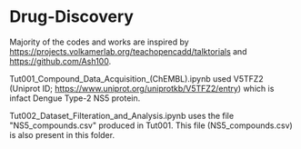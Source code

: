 # Drug-Discovery

Majority of the codes and works are inspired by https://projects.volkamerlab.org/teachopencadd/talktorials and https://github.com/Ash100.

Tut001_Compound_Data_Acquisition_(ChEMBL).ipynb used V5TFZ2 (Uniprot ID; https://www.uniprot.org/uniprotkb/V5TFZ2/entry) which is infact Dengue Type-2 NS5 protein.

Tut002_Dataset_Filteration_and_Analysis.ipynb uses the file "NS5_compounds.csv" produced in Tut001. This file (NS5_compounds.csv) is also present in this folder.


